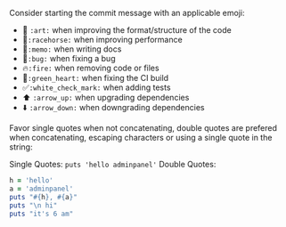 Consider starting the commit message with an applicable emoji:

* :art: `:art:` when improving the format/structure of the code
* :racehorse:`:racehorse:` when improving performance
* :memo:`:memo:` when writing docs
* :bug:`:bug:` when fixing a bug
* :fire:`:fire:` when removing code or files
* :green_heart:`:green_heart:` when fixing the CI build
* :white_check_mark:`:white_check_mark:` when adding tests
* :arrow_up: `:arrow_up:` when upgrading dependencies
* :arrow_down: `:arrow_down:` when downgrading dependencies

Favor single quotes when not concatenating, double quotes are prefered when
concatenating, escaping characters or using a single quote in the string:

Single Quotes:
`puts 'hello adminpanel'`
Double Quotes:
```ruby
h = 'hello'
a = 'adminpanel'
puts "#{h}, #{a}"
puts "\n hi"
puts "it's 6 am"
```
